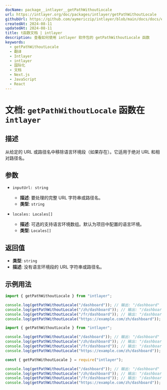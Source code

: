 ```yaml
---
docName: package__intlayer__getPathWithoutLocale
url: https://intlayer.org/doc/packages/intlayer/getPathWithoutLocale
githubUrl: https://github.com/aymericzip/intlayer/blob/main/docs/docs/en/packages/intlayer/getPathWithoutLocale.md
createdAt: 2024-08-11
updatedAt: 2024-08-11
title: t函数文档 | intlayer
description: 查看如何使用 intlayer 软件包的 getPathWithoutLocale 函数
keywords:
  - getPathWithoutLocale
  - 翻译
  - Intlayer
  - intlayer
  - 国际化
  - 文档
  - Next.js
  - JavaScript
  - React
---
```


# 文档: `getPathWithoutLocale` 函数在 `intlayer`

## 描述

从给定的 URL 或路径名中移除语言环境段（如果存在）。它适用于绝对 URL 和相对路径名。

## 参数

- `inputUrl: string`

  - **描述**: 要处理的完整 URL 字符串或路径名。
  - **类型**: `string`

- `locales: Locales[]`
  - **描述**: 可选的支持语言环境数组。默认为项目中配置的语言环境。
  - **类型**: `Locales[]`

## 返回值

- **类型**: `string`
- **描述**: 没有语言环境段的 URL 字符串或路径名。

## 示例用法

```typescript codeFormat="typescript"
import { getPathWithoutLocale } from "intlayer";

console.log(getPathWithoutLocale("/dashboard")); // 输出: "/dashboard"
console.log(getPathWithoutLocale("/zh/dashboard")); // 输出: "/dashboard"
console.log(getPathWithoutLocale("/fr/dashboard")); // 输出: "/dashboard"
console.log(getPathWithoutLocale("https://example.com/zh/dashboard")); // 输出: "https://example.com/dashboard"
```

```javascript codeFormat="esm"
import { getPathWithoutLocale } from "intlayer";

console.log(getPathWithoutLocale("/dashboard")); // 输出: "/dashboard"
console.log(getPathWithoutLocale("/zh/dashboard")); // 输出: "/dashboard"
console.log(getPathWithoutLocale("/fr/dashboard")); // 输出: "/dashboard"
console.log(getPathWithoutLocale("https://example.com/zh/dashboard")); // 输出: "https://example.com/dashboard"
```

```javascript codeFormat="commonjs"
const { getPathWithoutLocale } = require("intlayer");

console.log(getPathWithoutLocale("/dashboard")); // 输出: "/dashboard"
console.log(getPathWithoutLocale("/zh/dashboard")); // 输出: "/dashboard"
console.log(getPathWithoutLocale("/fr/dashboard")); // 输出: "/dashboard"
console.log(getPathWithoutLocale("https://example.com/zh/dashboard")); // 输出: "https://example.com/dashboard"
```

